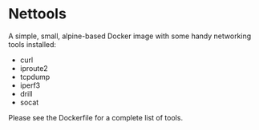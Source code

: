 # Nettools

A simple, small, alpine-based Docker image with some handy networking tools
installed:

- curl
- iproute2
- tcpdump
- iperf3
- drill
- socat

Please see the Dockerfile for a complete list of tools.
